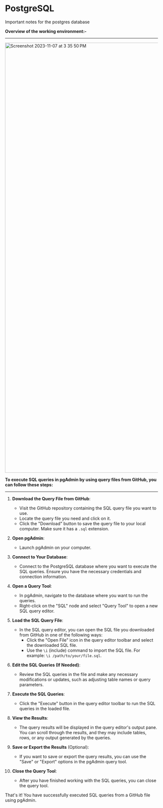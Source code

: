 # PostgreSQL
Important notes for the postgres database 



<b>Overview of the working environment:- </b>
<hr>
<img width="1418" alt="Screenshot 2023-11-07 at 3 35 50 PM" src="https://github.com/HemanthReddy10/PostgreSQL/assets/99050861/2e35d9a5-f7ae-4040-966c-221ca126dc08">


<b>To execute SQL queries in pgAdmin by using query files from GitHub, you can follow these steps:</b>
<hr>

1. **Download the Query File from GitHub**:
   - Visit the GitHub repository containing the SQL query file you want to use.
   - Locate the query file you need and click on it.
   - Click the "Download" button to save the query file to your local computer. Make sure it has a `.sql` extension.

2. **Open pgAdmin**:
   - Launch pgAdmin on your computer.

3. **Connect to Your Database**:
   - Connect to the PostgreSQL database where you want to execute the SQL queries. Ensure you have the necessary credentials and connection information.

4. **Open a Query Tool**:
   - In pgAdmin, navigate to the database where you want to run the queries.
   - Right-click on the "SQL" node and select "Query Tool" to open a new SQL query editor.

5. **Load the SQL Query File**:
   - In the SQL query editor, you can open the SQL file you downloaded from GitHub in one of the following ways:
     - Click the "Open File" icon in the query editor toolbar and select the downloaded SQL file.
     - Use the `\i` (include) command to import the SQL file. For example: `\i /path/to/your/file.sql`.

6. **Edit the SQL Queries (If Needed)**:
   - Review the SQL queries in the file and make any necessary modifications or updates, such as adjusting table names or query parameters.

7. **Execute the SQL Queries**:
   - Click the "Execute" button in the query editor toolbar to run the SQL queries in the loaded file.

8. **View the Results**:
   - The query results will be displayed in the query editor's output pane. You can scroll through the results, and they may include tables, rows, or any output generated by the queries.

9. **Save or Export the Results** (Optional):
   - If you want to save or export the query results, you can use the "Save" or "Export" options in the pgAdmin query tool.

10. **Close the Query Tool**:
    - After you have finished working with the SQL queries, you can close the query tool.

That's it! You have successfully executed SQL queries from a GitHub file using pgAdmin.
